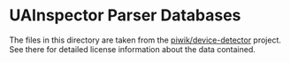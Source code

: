 # UAInspector Parser Databases

The files in this directory are taken from the
[piwik/device-detector](https://github.com/piwik/device-detector)
project. See there for detailed license information about the data contained.

